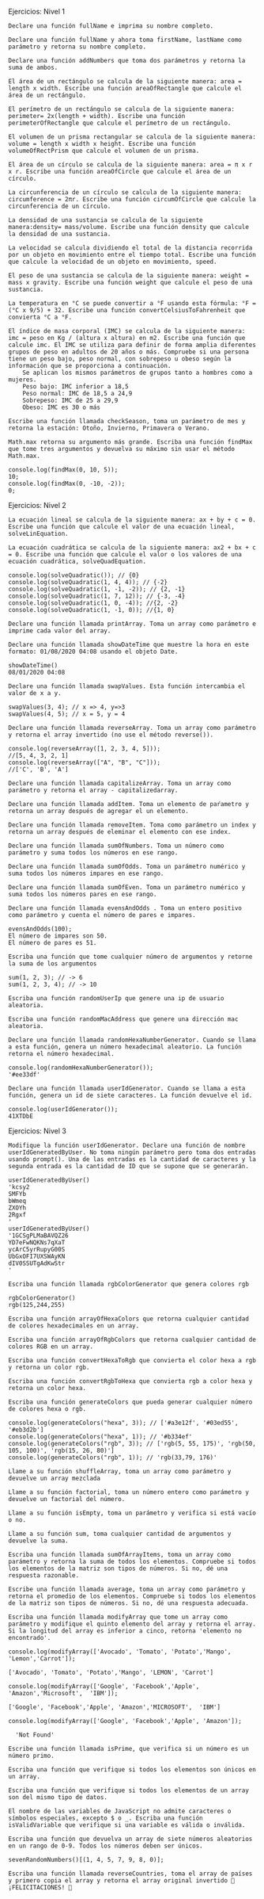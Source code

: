 Ejercicios: Nivel 1

    Declare una función fullName e imprima su nombre completo.

    Declare una función fullName y ahora toma firstName, lastName como parámetro y retorna su nombre completo.

    Declare una función addNumbers que toma dos parámetros y retorna la suma de ambos.

    El área de un rectángulo se calcula de la siguiente manera: area = length x width. Escribe una función areaOfRectangle que calcule el área de un rectángulo.

    El perímetro de un rectángulo se calcula de la siguiente manera: perimeter= 2x(length + width). Escribe una función perimeterOfRectangle que calcule el perímetro de un rectángulo.

    El volumen de un prisma rectangular se calcula de la siguiente manera: volume = length x width x height. Escribe una función volumeOfRectPrism que calcule el volumen de un prisma.

    El área de un círculo se calcula de la siguiente manera: area = π x r x r. Escribe una función areaOfCircle que calcule el área de un círculo.

    La circunferencia de un círculo se calcula de la siguiente manera: circumference = 2πr. Escribe una función circumOfCircle que calcule la circunferencia de un círculo.

    La densidad de una sustancia se calcula de la siguiente manera:density= mass/volume. Escribe una función density que calcule la densidad de una sustancia.

    La velocidad se calcula dividiendo el total de la distancia recorrida por un objeto en movimiento entre el tiempo total. Escribe una función que calcule la velocidad de un objeto en movimiento, speed.

    El peso de una sustancia se calcula de la siguiente manera: weight = mass x gravity. Escribe una función weight que calcule el peso de una sustancia.

    La temperatura en °C se puede convertir a °F usando esta fórmula: °F = (°C x 9/5) + 32. Escribe una función convertCelsiusToFahrenheit que convierta °C a °F.

    El índice de masa corporal (IMC) se calcula de la siguiente manera: imc = peso en Kg / (altura x altura) en m2. Escribe una función que calcule imc. El IMC se utiliza para definir de forma amplia diferentes grupos de peso en adultos de 20 años o más. Compruebe si una persona tiene un peso bajo, peso normal, con sobrepeso u obeso según la información que se proporciona a continuación.
        Se aplican los mismos parámetros de grupos tanto a hombres como a mujeres.
        Peso bajo: IMC inferior a 18,5
        Peso normal: IMC de 18,5 a 24,9
        Sobrepeso: IMC de 25 a 29,9
        Obeso: IMC es 30 o más

    Escribe una función llamada checkSeason, toma un parámetro de mes y retorna la estación: Otoño, Invierno, Primavera o Verano.

    Math.max retorna su argumento más grande. Escriba una función findMax que tome tres argumentos y devuelva su máximo sin usar el método Math.max.

    console.log(findMax(0, 10, 5));
    10;
    console.log(findMax(0, -10, -2));
    0;

Ejercicios: Nivel 2

    La ecuación lineal se calcula de la siguiente manera: ax + by + c = 0. Escribe una función que calcule el valor de una ecuación lineal, solveLinEquation.

    La ecuación cuadrática se calcula de la siguiente manera: ax2 + bx + c = 0. Escribe una función que calcule el valor o los valores de una ecuación cuadrática, solveQuadEquation.

    console.log(solveQuadratic()); // {0}
    console.log(solveQuadratic(1, 4, 4)); // {-2}
    console.log(solveQuadratic(1, -1, -2)); // {2, -1}
    console.log(solveQuadratic(1, 7, 12)); // {-3, -4}
    console.log(solveQuadratic(1, 0, -4)); //{2, -2}
    console.log(solveQuadratic(1, -1, 0)); //{1, 0}

    Declare una función llamada printArray. Toma un array como parámetro e imprime cada valor del array.

    Declare una función llamada showDateTime que muestre la hora en este formato: 01/08/2020 04:08 usando el objeto Date.

    showDateTime()
    08/01/2020 04:08

    Declare una función llamada swapValues. Esta función intercambia el valor de x a y.

    swapValues(3, 4); // x => 4, y=>3
    swapValues(4, 5); // x = 5, y = 4

    Declare una función llamada reverseArray. Toma un array como parámetro y retorna el array invertido (no use el método reverse()).

    console.log(reverseArray([1, 2, 3, 4, 5]));
    //[5, 4, 3, 2, 1]
    console.log(reverseArray(["A", "B", "C"]));
    //['C', 'B', 'A']

    Declare una función llamada capitalizeArray. Toma un array como parámetro y retorna el array - capitalizedarray.

    Declare una función llamada addItem. Toma un elemento de paŕametro y retorna un array después de agregar el un elemento.

    Declare una función llamada removeItem. Toma como parámetro un index y retorna un array después de eleminar el elemento con ese index.

    Declare una función llamada sumOfNumbers. Toma un número como parámetro y suma todos los números en ese rango.

    Declare una función llamada sumOfOdds. Toma un parámetro numérico y suma todos los números impares en ese rango.

    Declare una función llamada sumOfEven. Toma un parámetro numérico y suma todos los números pares en ese rango.

    Declare una función llamada evensAndOdds . Toma un entero positivo como parámetro y cuenta el número de pares e impares.

    evensAndOdds(100);
    El número de impares son 50.
    El número de pares es 51.

    Escriba una función que tome cualquier número de argumentos y retorne la suma de los argumentos

    sum(1, 2, 3); // -> 6
    sum(1, 2, 3, 4); // -> 10

    Escriba una función randomUserIp que genere una ip de usuario aleatoria.

    Escriba una función randomMacAddress que genere una dirección mac aleatoria.

    Declare una función llamada randomHexaNumberGenerator. Cuando se llama a esta función, genera un número hexadecimal aleatorio. La función retorna el número hexadecimal.

    console.log(randomHexaNumberGenerator());
    '#ee33df'

    Declare una función llamada userIdGenerator. Cuando se llama a esta función, genera un id de siete caracteres. La función devuelve el id.

    console.log(userIdGenerator());
    41XTDbE

Ejercicios: Nivel 3

    Modifique la función userIdGenerator. Declare una función de nombre userIdGeneratedByUser. No toma ningún parámetro pero toma dos entradas usando prompt(). Una de las entradas es la cantidad de caracteres y la segunda entrada es la cantidad de ID que se supone que se generarán.

    userIdGeneratedByUser()
    'kcsy2
    SMFYb
    bWmeq
    ZXOYh
    2Rgxf
    '
    userIdGeneratedByUser()
    '1GCSgPLMaBAVQZ26
    YD7eFwNQKNs7qXaT
    ycArC5yrRupyG00S
    UbGxOFI7UXSWAyKN
    dIV0SSUTgAdKwStr
    '

    Escriba una función llamada rgbColorGenerator que genera colores rgb

    rgbColorGenerator()
    rgb(125,244,255)

    Escriba una función arrayOfHexaColors que retorna cualquier cantidad de colores hexadecimales en un array.

    Escriba una función arrayOfRgbColors que retorna cualquier cantidad de colores RGB en un array.

    Escriba una función convertHexaToRgb que convierta el color hexa a rgb y retorna un color rgb.

    Escriba una función convertRgbToHexa que convierta rgb a color hexa y retorna un color hexa.

    Escriba una función generateColors que pueda generar cualquier número de colores hexa o rgb.

    console.log(generateColors("hexa", 3)); // ['#a3e12f', '#03ed55', '#eb3d2b']
    console.log(generateColors("hexa", 1)); // '#b334ef'
    console.log(generateColors("rgb", 3)); // ['rgb(5, 55, 175)', 'rgb(50, 105, 100)', 'rgb(15, 26, 80)']
    console.log(generateColors("rgb", 1)); // 'rgb(33,79, 176)'

    Llame a su función shuffleArray, toma un array como parámetro y devuelve un array mezclada

    Llame a su función factorial, toma un número entero como parámetro y devuelve un factorial del número.

    Llame a su función isEmpty, toma un parámetro y verifica si está vacío o no.

    Llame a su función sum, toma cualquier cantidad de argumentos y devuelve la suma.

    Escriba una función llamada sumOfArrayItems, toma un array como parámetro y retorna la suma de todos los elementos. Compruebe si todos los elementos de la matriz son tipos de números. Si no, dé una respuesta razonable.

    Escribe una función llamada average, toma un array como parámetro y retorna el promedio de los elementos. Compruebe si todos los elementos de la matriz son tipos de números. Si no, dé una respuesta adecuada.

    Escriba una función llamada modifyArray que tome un array como parámetro y modifique el quinto elemento del array y retorna el array. Si la longitud del array es inferior a cinco, retorna 'elemento no encontrado'.

    console.log(modifyArray(['Avocado', 'Tomato', 'Potato','Mango', 'Lemon','Carrot']);

    ['Avocado', 'Tomato', 'Potato','Mango', 'LEMON', 'Carrot']

    console.log(modifyArray(['Google', 'Facebook','Apple', 'Amazon','Microsoft',  'IBM']);

    ['Google', 'Facebook','Apple', 'Amazon','MICROSOFT',  'IBM']

    console.log(modifyArray(['Google', 'Facebook','Apple', 'Amazon']);

      'Not Found'

    Escribe una función llamada isPrime, que verifica si un número es un número primo.

    Escriba una función que verifique si todos los elementos son únicos en un array.

    Escriba una función que verifique si todos los elementos de un array son del mismo tipo de datos.

    El nombre de las variables de JavaScript no admite caracteres o símbolos especiales, excepto $ o _. Escriba una función isValidVariable que verifique si una variable es válida o inválida.

    Escriba una función que devuelva un array de siete números aleatorios en un rango de 0-9. Todos los números deben ser únicos.

    sevenRandomNumbers()[(1, 4, 5, 7, 9, 8, 0)];

    Escriba una función llamada reverseCountries, toma el array de países y primero copia el array y retorna el array original invertido 🎉 ¡FELICITACIONES! 🎉
